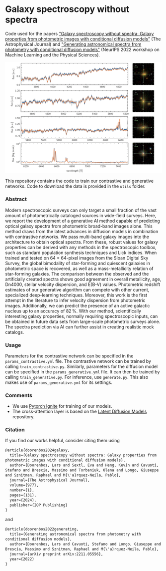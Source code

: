 # Galaxy spectroscopy without spectra

Code used for the papers ["Galaxy spectroscopy without spectra: Galaxy properties from photometric images with conditional diffusion models"](https://arxiv.org/pdf/2406.18175) (The Astrophysical Journal) and ["Generating astronomical spectra from photometry with conditional diffusion models"](https://arxiv.org/abs/2211.05556) (NeurIPS 2022 workshop on Machine Learning and the Physical Sciences).

![Some generated spectra](figures/generated.png "samples")

This repository contains the code to train our contrastive and generative networks. Code to download the data is provided in the `utils` folder.

### Abstract

Modern spectroscopic surveys can only target a small fraction of the vast amount of photometrically cataloged sources in wide-field surveys. Here, we report the development of a generative AI method capable of predicting optical galaxy spectra from photometric broad-band images alone. This method draws from the latest advances in diffusion models in combination with contrastive networks. We pass multi-band galaxy images into the architecture to obtain optical spectra. From these, robust values for galaxy properties can be derived with any methods in the spectroscopic toolbox, such as standard population synthesis techniques and Lick indices. When trained and tested on 64 × 64-pixel images from the Sloan Digital Sky Survey, the global bimodality of star-forming and quiescent galaxies in photometric space is recovered, as well as a mass-metallicity relation of star-forming galaxies. The comparison between the observed and the artificially created spectra shows good agreement in overall metallicity, age, Dn4000, stellar velocity dispersion, and E(B-V) values. Photometric redshift estimates of our generative algorithm can compete with other current, specialized deep-learning techniques. Moreover, this work is the first attempt in the literature to infer velocity dispersion from photometric images. Additionally, we can predict the presence of an active galactic nucleus up to an accuracy of $82\,\%$. With our method, scientifically interesting galaxy properties, normally requiring spectroscopic inputs, can be obtained in future data sets from large-scale photometric surveys alone. The spectra prediction via AI can further assist in creating realistic mock catalogs.

### Usage

Parameters for the contrastive network can be specified in the `params_contrastive.yml` file. The contrastive network can be trained by calling `train_contrastive.py`. 
Similarly, parameters for the diffusion model can be specified in the `params_generative.yml` file. It can then be trained by calling `train_generative.py`. 
For inference, use `generate.py`. This also makes use of `params_generative.yml` for its settings. 

### Comments 

- We use [Pytorch Ignite](https://github.com/pytorch/ignite) for training of our models.
- The cross-attention layer is based on the [Latent Diffusion Models](https://github.com/CompVis/latent-diffusion) repository.

### Citation

If you find our works helpful, consider citing them using

```
@article{doorenbos2024galaxy,
  title={Galaxy spectroscopy without spectra: Galaxy properties from photometric images with conditional diffusion models},
  author={Doorenbos, Lars and Sextl, Eva and Heng, Kevin and Cavuoti, Stefano and Brescia, Massimo and Torbaniuk, Olena and Longo, Giuseppe and Sznitman, Raphael and M{\'a}rquez-Neila, Pablo},
  journal={The Astrophysical Journal},
  volume={977},
  number={1},
  pages={131},
  year={2024},
  publisher={IOP Publishing}
}
```

and

```
@article{doorenbos2022generating,
  title={Generating astronomical spectra from photometry with conditional diffusion models},
  author={Doorenbos, Lars and Cavuoti, Stefano and Longo, Giuseppe and Brescia, Massimo and Sznitman, Raphael and M{\'a}rquez-Neila, Pablo},
  journal={arXiv preprint arXiv:2211.05556},
  year={2022}
}
```
